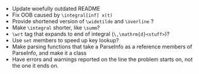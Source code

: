 - Update woefully outdated README
- Fix OOB caused by `\integral[inf] x(t)`
- Provide shortened version of `\widetilde` and `\overline` ?
- Make `\integral` shorter, like `\summ`?
- `\wrt` tag that expands to end of integral (`\,\mathrm{d}<stuff>`)?
- Use `set` members to speed up key lookup?
- Make parsing functions that take a ParseInfo as a reference members of ParseInfo, and make it a class
- Have errors and warnings reported on the line the problem starts on, not the one it ends on.
